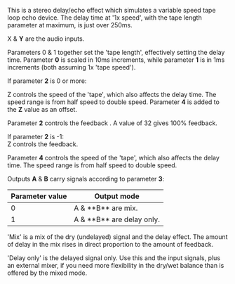 
This is a stereo delay/echo effect which simulates a variable speed tape loop echo device. The delay time at '1x speed',
with the tape length parameter at maximum, is just over 250ms.

X & **Y** are the audio inputs.

Parameters 0 & 1 together set the 'tape length', effectively setting the delay time. Parameter **0** is scaled in 10ms
increments, while parameter **1** is in 1ms increments (both assuming 1x 'tape speed').

If parameter **2** is 0 or more:

Z controls the speed of the 'tape', which also affects the delay time.
The speed range is from half speed to double speed. Parameter **4** is
added to the **Z** value as an offset.

Parameter **2** controls the feedback . A value of 32 gives 100% feedback.

If parameter **2** is -1:  
Z controls the feedback.

Parameter **4** controls the speed of the 'tape', which also affects the
delay time. The speed range is from half speed to double speed.

Outputs **A** & **B** carry signals according to parameter **3**:

<table>
<thead>
<tr class="header">
<th><strong>Parameter value</strong></th>
<th><strong>Output mode</strong></th>
</tr>
</thead>
<tbody>
<tr class="odd">
<td>0</td>
<td>A &amp; **B** are mix.</td>
</tr>
<tr class="even">
<td>1</td>
<td>A &amp; **B** are delay only.</td>
</tr>
</tbody>
</table>

'Mix' is a mix of the dry (undelayed) signal and the delay effect. The amount of delay in the mix rises in direct
proportion to the amount of feedback.

'Delay only' is the delayed signal only. Use this and the input signals, plus an external mixer, if you need more
flexibility in the dry/wet balance than is offered by the mixed mode.
